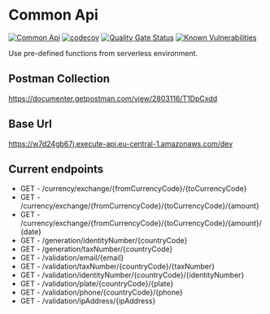 # Common Api

[![Common Api](https://circleci.com/gh/CommonFunctions/common-api.svg?style=svg&circle-token=c0fc8dd0db5c9af0e9c1e9b083a96e9b6f60217c)](https://circleci.com/gh/CommonFunctions/common-api) [![codecov](https://codecov.io/gh/CommonFunctions/common-api/branch/master/graph/badge.svg)](https://codecov.io/gh/CommonFunctions/common-api) [![Quality Gate Status](https://sonarcloud.io/api/project_badges/measure?project=CommonFunctions_common-api&metric=alert_status)](https://sonarcloud.io/dashboard?id=CommonFunctions_common-api) [![Known Vulnerabilities](https://snyk.io/test/github/CommonFunctions/common-api/badge.svg)](https://snyk.io/test/github/CommonFunctions/common-api)

Use pre-defined functions from serverless environment.

## Postman Collection

https://documenter.getpostman.com/view/2803116/T1DpCxdd

## Base Url

https://w7d24gb67j.execute-api.eu-central-1.amazonaws.com/dev

## Current endpoints

- GET - /currency/exchange/{fromCurrencyCode}/{toCurrencyCode}
- GET - /currency/exchange/{fromCurrencyCode}/{toCurrencyCode}/{amount}
- GET - /currency/exchange/{fromCurrencyCode}/{toCurrencyCode}/{amount}/{date}
- GET - /generation/identityNumber/{countryCode}
- GET - /generation/taxNumber/{countryCode}
- GET - /validation/email/{email}
- GET - /validation/taxNumber/{countryCode}/{taxNumber}
- GET - /validation/identityNumber/{countryCode}/{identityNumber}
- GET - /validation/plate/{countryCode}/{plate}
- GET - /validation/phone/{countryCode}/{phone}
- GET - /validation/ipAddress/{ipAddress}
